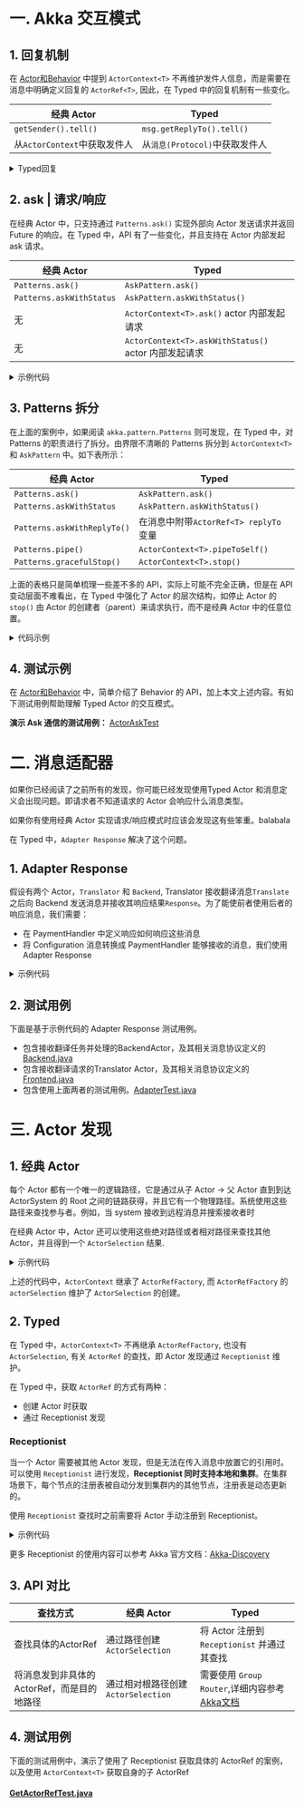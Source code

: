 # 一. Akka 交互模式

## 1. 回复机制

在 [Actor和Behavior](/doc/1-actor-behavior.md#3-sender--parent) 中提到 `ActorContext<T>` 不再维护发件人信息，而是需要在消息中明确定义回复的 `ActorRef<T>`, 因此，在 Typed 中的回复机制有一些变化。

| 经典 Actor | Typed |
| ------ | ------ |
| `getSender().tell()`| `msg.getReplyTo().tell()` |
| 从`ActorContext`中获取发件人| 从`消息(Protocol)`中获取发件人 |

<details>

<summary>Typed回复</summary>

```java
@Getter
@AllArgsConstructor
class Request {
    public final String query;
    public final ActorRef<Response> replyTo; // 在消息中添加发送者引用
}

@AllArgsConstructor
class Response {
    public final String result;
}
// 定义Actor
public class Test extends AbstractBehavior<Request> {

    @Override
    public Receive<Request> createReceive() {
        return newReceiveBuilder()
                .onMessage(Request.class, this::onRequest)
                .build();
    }

    private Behavior<Request> onRequest(Request request) {
        // do something
        ActorRef<Response> replyTo = request.getReplyTo(); // 获取Actor引用
        replyTo.tell(new Response("result")); // 回复 Actor 消息
        return this;
    }
}
```

</details>

## 2. ask | 请求/响应

在经典 Actor 中，只支持通过 `Patterns.ask()` 实现外部向 Actor 发送请求并返回 Future 的响应。在 Typed 中，API 有了一些变化，并且支持在 Actor 内部发起 ask 请求。

| 经典 Actor | Typed |
| ------ | ------ |
| `Patterns.ask()`| `AskPattern.ask()` |
| `Patterns.askWithStatus`| `AskPattern.askWithStatus()` |
| 无| `ActorContext<T>.ask()` actor 内部发起请求 |
| 无| `ActorContext<T>.askWithStatus()`  actor 内部发起请求|



<details>

<summary>示例代码</summary>

```java
public class Test extends AbstractBehavior<Request> {

    public Test(ActorContext<Request> ctx){
        // 内部发起 ask
        ctx.ask(...);
    }

    @Override
    public Receive<Request> createReceive() {
        return newReceiveBuilder()
            .onMessage(Request.class, this::onRequest)
            .build();
    }

    private Behavior<Request> onRequest(Request request) {
        ActorRef<Response> replyTo = request.getReplyTo();
        replyTo.tell(new Response("result"));
        return this;
    }
}

// 外部系统，需要拿到ActorRef和ActorSystem
public class Main {

    public void askAndPrint(ActorSystem<Void> system, ActorRef<Request> testActor) {
        CompletionStage<Response> result = AskPattern.ask(
            testActor,
            replyTo -> new Request("result", null),
            Duration.ofSeconds(3),
            system.scheduler()
        );

        //回调方法
        result.whenComplete((response, throwable) -> {
            if (response != null) {
                //.. 
            } else {
                // ...
            }
        });
    }
}
```

</details>


## 3. Patterns 拆分

在上面的案例中，如果阅读 `akka.pattern.Patterns` 则可发现，在 Typed 中，对 Patterns 的职责进行了拆分。由界限不清晰的 Patterns 拆分到 `ActorContext<T>` 和 `AskPattern` 中。如下表所示：

| 经典 Actor | Typed |
| ------ | ------ |
| `Patterns.ask()`| `AskPattern.ask()` |
| `Patterns.askWithStatus`| `AskPattern.askWithStatus()` |
|  `Patterns.askWithReplyTo()`| 在消息中附带`ActorRef<T> replyTo`变量  |
|  `Patterns.pipe()`| `ActorContext<T>.pipeToSelf()`  |
|  `Patterns.gracefulStop()`| `ActorContext<T>.stop()`  |


上面的表格只是简单梳理一些差不多的 API，实际上可能不完全正确，但是在 API 变动层面不难看出，在 Typed 中强化了 Actor 的层次结构，如停止 Actor 的 `stop()` 由 Actor 的创建者（parent）来请求执行，而不是经典 Actor 中的任意位置。


<details><summary> 代码示例 </summary><blockquote>


<details><summary>1. 在启动时请求其他Actor，并等待结果初始化自身</summary>

这里需要借助初始化Actor时的 `ActorContext<T>`

```java
actorContext.ask(
        Message.class,
        actorRef,
        Duration.ofMillis(100),
        relyTo -> new Message(relyTo), // Message 工厂方法, 这里 relyTo 是匿名 Actor
        (res, throwable) -> {     // 回调方法，在这里可以处理异常以及转换消息格式
            Response response = (Response) res;
            actorContext.getLog()
                    .info(
                            "GetResponse From {}, Response={}",
                            response.getReplyTo().path(),
                            response.getResponse());
            // 处理后,传给自身
            return response;
        });
```

</details>

<details><summary>2. 在接受命令时请求其他Actor</summary>

```java
// 这里需要 getContext()拿到上下文引用
getContext().ask(
    Message.class,
    actorRef,
    Duration.ofMillis(100),
    relyTo -> new Message(getContext().getSelf()),
    (response, throwable) -> {
        if (throwable instanceof TimeoutException) {
            getContext().getLog().info("因为上面 sayHello 没有传匿名 Actor,所以这里拿不到任何回复");
        }
        return response;
    }
);
```

</details>


<details><summary>3. 在接受名了后异步请求数据库I/O，并将结果封装后发给自身</summary>

```java
// 还有一种方案是通过 ask 客户端,即 AskPattern
CompletionStage<Message> ask = AskPattern.ask(
        actorRef,
        replyTo -> new Message(replyTo),
        Duration.ofMillis(100),
        getContext().getSystem().scheduler());
// 这里将异步结果转换为 Future
CompletableFuture<Message> future = ask.toCompletableFuture();
// 通过 pipeToSelf,在转换消息格式后发送给自身,这个API能够用于异步请求数据库
getContext()
    .pipeToSelf(
        future,
        (ok, exc) -> {
            // 不管是否有异常 直接返回
            return (Response) ok;
        });
```

</details>

</blockquote>
</details>


## 4. 测试示例

在 [Actor和Behavior](/doc/1-actor-behavior.md) 中，简单介绍了 Behavior 的 API，加上本文上述内容。有如下测试用例帮助理解 Typed Actor 的交互模式。

**演示 Ask 通信的测试用例：** [ActorAskTest](/src/test/java/com/iquantex/phoenix/typedactor/guide/actor/ActorAskTest.java)


# 二. 消息适配器

如果你已经阅读了之前所有的发现，你可能已经发现使用Typed Actor 和消息定义会出现问题。即请求者不知道请求的 Actor 会响应什么消息类型。

如果你有使用经典 Actor 实现请求/响应模式时应该会发现这有些笨重。balabala

在 Typed 中，`Adapter Response` 解决了这个问题。

## 1. Adapter Response

假设有两个 Actor，`Translator` 和 `Backend`, Translator 接收翻译消息`Translate`之后向 Backend 发送消息并接收其响应结果`Response`。为了能使前者使用后者的响应消息，我们需要：

- 在 PaymentHandler 中定义响应如何响应这些消息
- 将 Configuration 消息转换成 PaymentHandler 能够接收的消息，我们使用 Adapter Response

<details>
<summary>示例代码</summary>

```java
// 定义消息接口
public interface Command {}
// 定义 Translator 能够接收处理的消息 Translate
public class Translate implements Command {
    public final URI site;
    public final ActorRef<URI> replyTo;

    public Translate(URI site, ActorRef<URI> replyTo) {
        this.site = site;
        this.replyTo = replyTo;
    }
}
// 定义 Translator 对 Backend 响应消息的封装
private class WrappedBackendResponse implements Command {
    final Backend.Response response;

    public WrappedBackendResponse(Backend.Response response) {
        this.response = response;
    }
}
// 定义 Translator
public class Translator extends AbstractBehavior<Command> {
    private final ActorRef<Backend.Request> backend;
    private final ActorRef<Backend.Response> backendResponseAdapter;
    // 任务计数
    private int taskIdCounter = 0;
    // 在途任务
    private Map<Integer, ActorRef<URI>> inProgress = new HashMap<>();

    public Translator(ActorContext<Command> context, ActorRef<Backend.Request> backend) {
        super(context);
        this.backend = backend;
        // 定义 Adapter Response
        this.backendResponseAdapter =
            context.messageAdapter(Backend.Response.class, WrappedBackendResponse::new);
    }

    @Override
    public Receive<Command> createReceive() {
        return newReceiveBuilder()
            .onMessage(Translate.class, this::onTranslate)
            .onMessage(WrappedBackendResponse.class, this::onWrappedBackendResponse)
            .build();
    }

    private Behavior<Command> onTranslate(Translate cmd) {
        taskIdCounter += 1;
        inProgress.put(taskIdCounter, cmd.replyTo);
        // 向 Backend 发送消息，并期待返回 Response
        // 返回的 Response 会经过 messageAdapter 转换成 Translator 可处理的协议 WrappedBackendResponse
        backend.tell(
            new Backend.StartTranslationJob(taskIdCounter, cmd.site, backendResponseAdapter));
        return this;
    }
    // 接收到 messageAdapter 转换后的 Backend.Response
    private Behavior<Command> onWrappedBackendResponse(WrappedBackendResponse wrapped) {
        Backend.Response response = wrapped.response;
        if (response instanceof Backend.JobStarted) {
            Backend.JobStarted rsp = (Backend.JobStarted) response;
            getContext().getLog().info("Started {}", rsp.taskId);
        } else if (response instanceof Backend.JobProgress) {
            Backend.JobProgress rsp = (Backend.JobProgress) response;
            getContext().getLog().info("Progress {}", rsp.taskId);
        } else if (response instanceof Backend.JobCompleted) {
            Backend.JobCompleted rsp = (Backend.JobCompleted) response;
            getContext().getLog().info("Completed {}", rsp.taskId);
            inProgress.get(rsp.taskId).tell(rsp.result);
            inProgress.remove(rsp.taskId);
        } else {
            return Behaviors.unhandled();
        }

        return this;
    }
}
```
</details>

## 2. 测试用例

下面是基于示例代码的 Adapter Response 测试用例。

- 包含接收翻译任务并处理的BackendActor，及其相关消息协议定义的 [Backend.java](/src/main/java/com/iquantex/phoenix/typedactor/guide/adapter/Backend.java)
- 包含接收翻译请求的Translator Actor，及其相关消息协议定义的 [Frontend.java](/src/main/java/com/iquantex/phoenix/typedactor/guide/adapter/Frontend.java)
- 包含使用上面两者的测试用例。[AdapterTest.java](/src/test/java/com/iquantex/phoenix/typedactor/guide/adapter/AdapterTest.java)

# 三. Actor 发现

## 1. 经典 Actor

每个 Actor 都有一个唯一的逻辑路径，它是通过从子 Actor -> 父 Actor 直到到达 ActorSystem 的 Root 之间的链路获得，并且它有一个物理路径。系统使用这些路径来查找参与者。例如，当 system 接收到远程消息并搜索接收者时

在经典 Actor 中，Actor 还可以使用这些绝对路径或者相对路径来查找其他 Actor，并且得到一个 `ActorSelection` 结果.

<details>
<summary>示例代码</summary>

```java
// 通过绝对路径查找
getContext().actorSelection("/user/serviceA/actor");
// 会查找当前 Actor 的兄弟姐妹（相对路径）
getContext().actorSelection("../joe");
```

</details>

上述的代码中，`ActorContext` 继承了 `ActorRefFactory`, 而 `ActorRefFactory` 的 `actorSelection` 维护了 `ActorSelection` 的创建。

## 2. Typed

在 Typed 中，`ActorContext<T>` 不再继承 `ActorRefFactory`, 也没有 `ActorSelection`, 有关 `ActorRef` 的查找，即 Actor 发现通过 `Receptionist` 维护。

在 Typed 中，获取 `ActorRef` 的方式有两种：

- 创建 Actor 时获取
- 通过 Receptionist 发现

### Receptionist

当一个 Actor 需要被其他 Actor 发现，但是无法在传入消息中放置它的引用时。可以使用 `Receptionist` 进行发现，**Receptionist 同时支持本地和集群**。在集群场景下，每个节点的注册表被自动分发到集群内的其他节点，注册表是动态更新的。

使用 `Receptionist` 查找时之前需要将 Actor 手动注册到 Receptionist。

<details>

<summary>示例代码</summary>

```java
ServiceKey<Ping> pingServiceKey = ServiceKey.create(Ping.class, "pingService");
// 获取 ActorSystem 的 Receptionist，并发送注册消息
context.getSystem().receptionist()
              .tell(Receptionist.register(pingServiceKey, context.getSelf()));
```

</details>

更多 Receptionist 的使用内容可以参考 Akka 官方文档：[Akka-Discovery](https://doc.akka.io/docs/akka/current/typed/actor-discovery.html)

## 3. API 对比

| 查找方式 | 经典 Actor | Typed |
| ------ | ------ | ------ |
| 查找具体的ActorRef | 通过路径创建`ActorSelection`| 将 Actor 注册到 `Receptionist` 并通过其查找 |
| 将消息发到非具体的ActorRef，而是目的地路径 | 通过相对根路径创建`ActorSelection` | 需要使用 `Group Router`,详细内容参考 [Akka文档](https://doc.akka.io/docs/akka/current/typed/routers.html#group-router) |

## 4. 测试用例

下面的测试用例中，演示了使用了 Receptionist 获取具体的 ActorRef 的案例，以及使用 `ActorContext<T>` 获取自身的子 ActorRef

#### [GetActorRefTest.java](/src/test/java/com/iquantex/phoenix/typedactor/guide/actor/GetActorRefTest.java)

